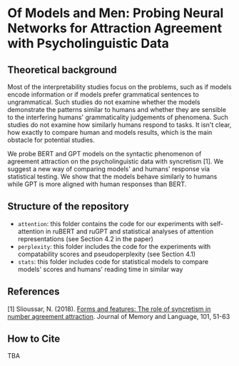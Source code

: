 # Of Models and Men: Probing Neural Networks for Attraction Agreement with Psycholinguistic Data

## Theoretical background

Most of the interpretability studies focus on the problems, such as if models encode information or if models prefer grammatical sentences to ungrammatical. Such studies do not examine whether the models demonstrate the patterns similar to humans and whether they are sensible to the interfering humans' grammaticality judgements of phenomena. Such studies do not examine how similarly humans respond to tasks. It isn't clear, how exactly to compare human and models results, which is the main obstacle for potential studies. 

We probe BERT and GPT models on the syntactic phenomenon of agreement attraction on the psycholinguistic data with syncretism [1]. We suggest a new way of comparing models' and humans' response via statistical testing. We show that the models behave similarly to humans while GPT is more aligned with human responses than BERT. 


## Structure of the repository
- `attention`: this folder contains the code for our experiments with self-attention in ruBERT and ruGPT and statistical analyses of attention representations (see Section 4.2 in the paper)
- `perplexity`: this folder includes the code for the experiments with compatability scores and pseudoperplexity (see Section 4.1)
- `stats`: this folder includes code for statistical models to compare models' scores and humans' reading time in similar way

## References
[1] Slioussar, N. (2018). [Forms and features: The role of syncretism in number agreement attraction](https://www.sciencedirect.com/science/article/pii/S0749596X18300305). Journal of Memory and Language, 101, 51-63

## How to Cite
TBA
